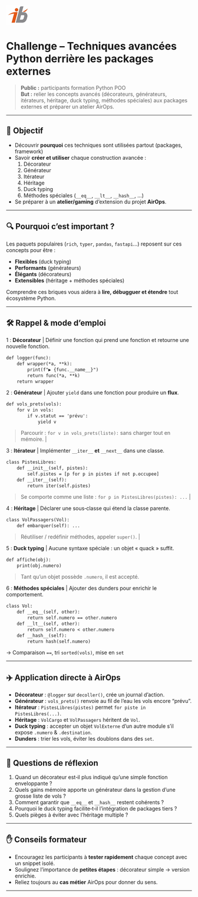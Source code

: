 ![Logo](images\logo.png)

# Challenge – Techniques avancées Python derrière les packages externes

> **Public :** participants formation Python POO  
> **But :** relier les concepts avancés (décorateurs, générateurs, itérateurs, héritage, duck typing, méthodes spéciales) aux packages externes et préparer un atelier AirOps.

---

## 🎯 Objectif

- Découvrir **pourquoi** ces techniques sont utilisées partout (packages, framework)
- Savoir **créer et utiliser** chaque construction avancée :
  1. Décorateur
  2. Générateur
  3. Itérateur
  4. Héritage
  5. Duck typing
  6. Méthodes spéciales (`__eq__`, `__lt__`, `__hash__`, …)
- Se préparer à un **atelier/gaming** d’extension du projet **AirOps**.

---

## 🔍 Pourquoi c’est important ?

Les paquets populaires (`rich`, `typer`, `pandas`, `fastapi`…) reposent sur ces concepts pour être :

* **Flexibles** (duck typing)
* **Performants** (générateurs)
* **Élégants** (décorateurs)
* **Extensibles** (héritage + méthodes spéciales)

Comprendre ces briques vous aidera à **lire, débugguer et étendre** tout écosystème Python.

---

## 🛠 Rappel & mode d’emploi

1 : **Décorateur** | Définir une fonction qui prend une fonction et retourne une nouvelle fonction.
```
def logger(func):
    def wrapper(*a, **k):
        print(f"▶ {func.__name__}")
        return func(*a, **k)
    return wrapper
```
2 : **Générateur** | Ajouter `yield` dans une fonction pour produire un **flux**.
```
def vols_prets(vols):
    for v in vols:
        if v.statut == 'prévu':
            yield v
``` 
> Parcourir : `for v in vols_prets(liste):` sans charger tout en mémoire. |

3 : **Itérateur** | Implémenter `__iter__` **et** `__next__` dans une classe.
```
class PistesLibres:
    def __init__(self, pistes):
        self.pistes = [p for p in pistes if not p.occupee]
    def __iter__(self):
        return iter(self.pistes)
```
> Se comporte comme une liste : `for p in PistesLibres(pistes): ...` |

4 : **Héritage** | Déclarer une sous‐classe qui étend la classe parente.
```
class VolPassagers(Vol):
    def embarquer(self): ...
```
> Réutiliser / redéfinir méthodes, appeler `super()`. |

5 : **Duck typing** | Aucune syntaxe spéciale : un objet « quack » suffit.
```
def affiche(obj):
    print(obj.numero)
```
> Tant qu’un objet possède `.numero`, il est accepté.

6 : **Méthodes spéciales** | Ajouter des dunders pour enrichir le comportement.
```
class Vol:
    def __eq__(self, other):
        return self.numero == other.numero
    def __lt__(self, other):
        return self.numero < other.numero
    def __hash__(self):
        return hash(self.numero)
``` 
→ Comparaison `==`, tri `sorted(vols)`, mise en `set`

---

## ✈️ Application directe à **AirOps**

- **Décorateur** : `@logger` sur `decoller()`, crée un journal d’action.  
- **Générateur** : `vols_prets()` renvoie au fil de l’eau les vols encore “prévu”.  
- **Itérateur** : `PistesLibres(pistes)` permet `for piste in PistesLibres(...)`.  
- **Héritage** : `VolCargo` et `VolPassagers` héritent de `Vol`.  
- **Duck typing** : accepter un objet `VolExterne` d’un autre module s’il expose `.numero` & `.destination`.  
- **Dunders** : trier les vols, éviter les doublons dans des `set`.

---

## 🧪 Questions de réflexion

1. Quand un décorateur est‑il plus indiqué qu’une simple fonction enveloppante ?  
2. Quels gains mémoire apporte un générateur dans la gestion d’une grosse liste de vols ?  
3. Comment garantir que `__eq__` et `__hash__` restent cohérents ?  
4. Pourquoi le duck typing facilite‑t‑il l’intégration de packages tiers ?  
5. Quels pièges à éviter avec l’héritage multiple ?

---

## ✋ Conseils formateur

- Encouragez les participants à **tester rapidement** chaque concept avec un snippet isolé.  
- Soulignez l’importance de **petites étapes** : décorateur simple → version enrichie.  
- Reliez toujours au **cas métier** AirOps pour donner du sens.

---